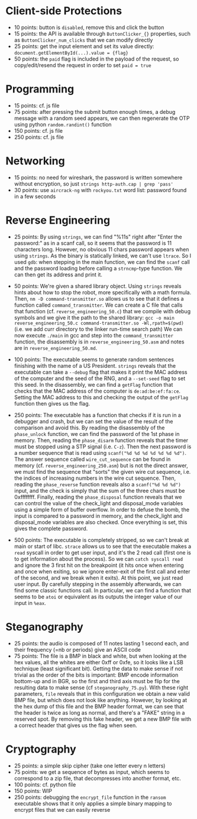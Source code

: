 
# Client-side Protections

- 10 points: button is `disabled`, remove this and click the button
- 15 points: the API is available through `ButtonClicker_{}` properties, such as `ButtonClicker_num_clicks` that we can modify directly
- 25 points: get the input element and set its value directly: `document.getElementById(...).value = {flag}`
- 50 points: the `paid` flag is included in the payload of the request, so copy/edit/resend the request in order to set `paid = true`


# Programming

- 15 points: cf. js file
- 75 points: after pressing the submit button enough times, a debug message with a random seed appears, we can then regenerate the OTP using python `random.randint()` function
- 150 points: cf. js file
- 250 points: cf. js file


# Networking

- 15 points: no need for wireshark, the password is written somewhere without encryption, so just `strings http-auth.cap | grep 'pass'`
- 30 points: use `aircrack-ng` with `rockyou.txt` word list: password found in a few seconds


# Reverse Engineering

- 25 points:
    By using `strings`, we can find "%11s" right after "Enter the password:" as in a scanf call, so it seems that the password is 11 characters long.
    However, no obvious 11 chars password appears when using `strings`.
    As the binary is statically linked, we can't use `ltrace`.
    So I used `gdb`: when stepping in the main function, we can find the `scanf` call and the password loading before calling a `strncmp`-type function.
    We can then get its address and print it.

- 50 points:
    We're given a shared library object. Using `strings` reveals hints about how to stop the robot, more specifically with a math formula.
    Then, `nm -D command-transmitter.so` allows us to see that it defines a function called `command_transmitter`.
    We can create a C file that calls that function (cf. `reverse_engineering_50.c`) that we compile with debug symbols and we give it the path to the shared library:
    `gcc -o main reverse_engineering_50.c command-transmitter.so -Wl,rpath=$(pwd)` (i.e. we add curr directory to the linker run-time search path)
    We can now execute `./main` in gcc and step into the `command_transmitter` function, the disassembly is in `reverse_engineering_50.asm` and notes are
    in `reverse_engineering_50.md`.

- 100 points:
    The executable seems to generate random sentences finishing with the name of a US President. `strings` reveals that the executable can take a `--debug` flag
    that makes it print the MAC address of the computer and the seed of the RNG, and a `--set-seed` flag to set this seed.
    In the disassembly, we can find a `getFlag` function that checks that the MAC address of the computer is `de:ad:be:ef:fa:ce`.
    Setting the MAC address to this and checking the output of the `getFlag` function then gives us the flag.

- 250 points:
    The executable has a function that checks if it is run in a debugger and crash, but we can set the value of the result of the comparison and avoid this.
    By reading the disassembly of the `phase_unlock` function, we can find the password of the 1st phase in memory.
    Then, reading the `phase_disarm` function reveals that the timer must be stopped using a STP signal (i.e. `C-z`).
    Then the next password is a number sequence that is read using `scanf("%d %d %d %d %d %d %d")`.
    The answer sequence called `wire_cut_sequence` can be found in memory (cf. `reverse_engineering_250.asm`) but is not the direct answer,
    we must find the sequence that "sorts" the given wire cut sequence, i.e. the indices of increasing numbers in the wire cut sequence.
    Then, reading the `phase_reverse` function reveals also a `scanf("%d %d %d")` input, and the check is simply that the sum of the three chars must be 0xffffffff.
    Finally, reading the `phase_disposal` function reveals that we can control the value of the check_light and disposal_mode variables using a simple form of
    buffer overflow. In order to defuse the bomb, the input is compared to a password in memory, and the check_light and disposal_mode variables are also checked.
    Once everything is set, this gives the complete password.

- 500 points:
    The executable is completely stripped, so we can't break at main or start of libc. `strace` allows us to see that the executable makes a `read` syscall in
    order to get user input, and it's the 2 read call (first one is to get information about the process).
    So we can `catch syscall read` and ignore the 3 first hit on the breakpoint (it hits once when entering and once when exiting, so we ignore enter-exit of
    the first call and enter of the second, and we break when it exits).
    At this point, we just read user input. By carefully stepping in the assembly afterwards, we can find some classic functions call.
    In particular, we can find a function that seems to be `atoi` or equivalent as its outputs the integer value of our input in `%eax`.


# Steganography

- 25 points: the audio is composed of 11 notes lasting 1 second each, and their frequency (=nb or periods) give an ASCII code
- 75 points:
    The file is a BMP in black and white, but when looking at the hex values, all the whites are either 0xff or 0xfe, so it looks like a LSB technique
    (least significant bit). Getting the data to make sense if not trivial as the order of the bits is important: BMP encode information bottom-up and
    in BGR, so the first and third axis must be flip for the resulting data to make sense (cf `steganography_75.py`).
    With these right parameters, `file` reveals that in this configuration we obtain a new valid BMP file, but which does not look like anything.
    However, by looking at the hex dump of this file and the BMP header format, we can see that the header is twice as long as normal, and there's a "FAKE"
    string in a reserved spot.
    By removing this fake header, we get a new BMP file with a correct header that gives us the flag when seen.


# Cryptography

- 25 points: a simple skip cipher (take one letter every n letters)
- 75 points: we get a sequence of bytes as input, which seems to correspond to a zip file, that decompresses into another format, etc.
- 100 points: cf. python file
- 150 points: WIP
- 250 points: debugging the `encrypt_file` function in the `ransom` executable shows that it only applies a simple binary mapping to encrypt files that we can easily reverse
